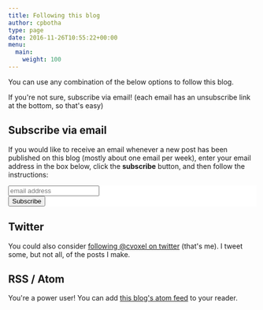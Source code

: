 ```yaml
---
title: Following this blog
author: cpbotha
type: page
date: 2016-11-26T10:55:22+00:00
menu:
  main:
    weight: 100
---
```


You can use any combination of the below options to follow this blog.

If you're not sure, subscribe via email! (each email has an
unsubscribe link at the bottom, so that's easy)

## Subscribe via email

If you would like to receive an email whenever a new post has been published on
this blog (mostly about one email per week), enter your email address in the
box below, click the **subscribe** button, and then follow the instructions:

<!-- Begin Mailchimp Signup Form -->
<link href="//cdn-images.mailchimp.com/embedcode/horizontal-slim-10_7.css" rel="stylesheet" type="text/css">
<style type="text/css">
	#mc_embed_signup{background:#fff; clear:left; font:14px Helvetica,Arial,sans-serif; width:100%;}
	/* Add your own Mailchimp form style overrides in your site stylesheet or in this style block.
	   We recommend moving this block and the preceding CSS link to the HEAD of your HTML file. */
</style>
<div id="mc_embed_signup">
<form action="https://cpbotha.us14.list-manage.com/subscribe/post?u=721d39fa86f169c8e86838fa5&amp;id=6082535aac" method="post" id="mc-embedded-subscribe-form" name="mc-embedded-subscribe-form" class="validate" target="_blank" novalidate>
<div id="mc_embed_signup_scroll">
<input type="email" value="" name="EMAIL" class="email" id="mce-EMAIL" placeholder="email address" required>
<!-- real people should not fill this in and expect good things - do not remove this or risk form bot signups-->
<div style="position: absolute; left: -5000px;" aria-hidden="true"><input type="text" name="b_721d39fa86f169c8e86838fa5_6082535aac" tabindex="-1" value=""></div>
<div class="clear"><input type="submit" value="Subscribe" name="subscribe" id="mc-embedded-subscribe" class="button"></div>
</div>
</form>
</div>

<!--End mc_embed_signup-->

## Twitter

You could also consider [following @cvoxel on twitter][2] (that's me). I tweet
some, but not all, of the posts I make.

## RSS / Atom

You're a power user! You can add [this blog's atom feed](/posts/index.xml) to your reader.

[1]: https://cpbotha.net/category/microblog/
[2]: https://twitter.com/cvoxel
